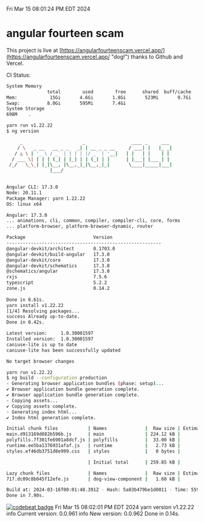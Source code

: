 Fri Mar 15 08:01:24 PM EDT 2024

# angular fourteen scam


This project is live at [https://angularfourteenscam.vercel.app/](https://angularfourteenscam.vercel.app/ "dog!") thanks to Github and Vercel.

CI Status: 

```bash
System Memory
               total        used        free      shared  buff/cache   available
Mem:            15Gi       4.6Gi       1.8Gi       523Mi       9.7Gi        10Gi
Swap:          8.0Gi       595Mi       7.4Gi
System Storage
698M	.
```
```bash
yarn run v1.22.22
$ ng version

     _                      _                 ____ _     ___
    / \   _ __   __ _ _   _| | __ _ _ __     / ___| |   |_ _|
   / △ \ | '_ \ / _` | | | | |/ _` | '__|   | |   | |    | |
  / ___ \| | | | (_| | |_| | | (_| | |      | |___| |___ | |
 /_/   \_\_| |_|\__, |\__,_|_|\__,_|_|       \____|_____|___|
                |___/
    

Angular CLI: 17.3.0
Node: 20.11.1
Package Manager: yarn 1.22.22
OS: linux x64

Angular: 17.3.0
... animations, cli, common, compiler, compiler-cli, core, forms
... platform-browser, platform-browser-dynamic, router

Package                         Version
---------------------------------------------------------
@angular-devkit/architect       0.1703.0
@angular-devkit/build-angular   17.3.0
@angular-devkit/core            17.3.0
@angular-devkit/schematics      17.3.0
@schematics/angular             17.3.0
rxjs                            7.5.6
typescript                      5.2.2
zone.js                         0.14.2
    
Done in 0.61s.
yarn install v1.22.22
[1/4] Resolving packages...
success Already up-to-date.
Done in 0.42s.
```
```bash
Latest version:     1.0.30001597
Installed version:  1.0.30001597
caniuse-lite is up to date
caniuse-lite has been successfully updated

No target browser changes
```
```bash
yarn run v1.22.22
$ ng build --configuration production
- Generating browser application bundles (phase: setup)...
✔ Browser application bundle generation complete.
✔ Browser application bundle generation complete.
- Copying assets...
✔ Copying assets complete.
- Generating index html...
✔ Index html generation complete.

Initial chunk files           | Names              |  Raw size | Estimated transfer size
main.d913169d882b596b.js      | main               | 224.12 kB |                60.71 kB
polyfills.7f301fe6901a8dcf.js | polyfills          |  33.00 kB |                10.64 kB
runtime.ee5ba1376931afaf.js   | runtime            |   2.73 kB |                 1.27 kB
styles.ef46db3751d8e999.css   | styles             |   0 bytes |                       -

                              | Initial total      | 259.85 kB |                72.61 kB

Lazy chunk files              | Names              |  Raw size | Estimated transfer size
717.dc09c8b045f12efe.js       | dog-view-component |   1.60 kB |               802 bytes

Build at: 2024-03-16T00:01:48.391Z - Hash: 5a83b479be1d0011 - Time: 5593ms
Done in 7.90s.
```
[![codebeat badge](https://codebeat.co/badges/8cb3c84a-d002-4f78-98dd-3540260c751a)](https://codebeat.co/projects/github-com-kfedora-angularfourteenscam-master)
Fri Mar 15 08:02:01 PM EDT 2024
yarn version v1.22.22
info Current version: 0.0.961
info New version: 0.0.962
Done in 0.14s.
